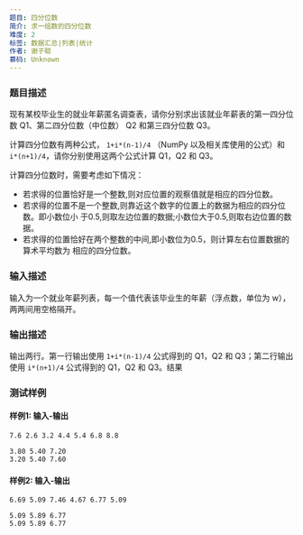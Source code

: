 ```yaml
---
题目: 四分位数
简介: 求一组数的四分位数
难度: 2
标签: 数据汇总|列表|统计
作者: 谢子聪
慕码: Unknown
---
```


### 题目描述

现有某校毕业生的就业年薪匿名调查表，请你分别求出该就业年薪表的第一四分位数 Q1、第二四分位数（中位数） Q2 和第三四分位数 Q3。

计算四分位数有两种公式， `1+i*(n-1)/4` （NumPy 以及相关库使用的公式）和 `i*(n+1)/4`，请你分别使用这两个公式计算 Q1，Q2 和 Q3。

计算四分位数时，需要考虑如下情况：

- 若求得的位置恰好是一个整数,则对应位置的观察值就是相应的四分位数。
- 若求得的位置不是一个整数,则靠近这个数字的位置上的数据为相应的四分位数。即小数位小 于0.5,则取左边位置的数据;小数位大于0.5,则取右边位置的数据。
- 若求得的位置恰好在两个整数的中间,即小数位为0.5，则计算左右位置数据的算术平均数为 相应的四分位数。

### 输入描述

输入为一个就业年薪列表，每一个值代表该毕业生的年薪（浮点数，单位为 w），两两间用空格隔开。

### 输出描述

输出两行。第一行输出使用 `1+i*(n-1)/4` 公式得到的 Q1，Q2 和 Q3；第二行输出使用 `i*(n+1)/4` 公式得到的 Q1，Q2 和 Q3。结果

### 测试样例

#### 样例1: 输入-输出

```
7.6 2.6 3.2 4.4 5.4 6.8 8.8
```

```
3.80 5.40 7.20
3.20 5.40 7.60
```

#### 样例2: 输入-输出

```
6.69 5.09 7.46 4.67 6.77 5.09
```

```
5.09 5.89 6.77
5.09 5.89 6.77
```

